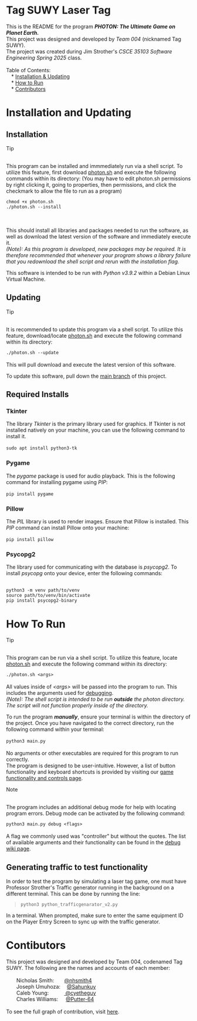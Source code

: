# Tag SUWY Laser Tag
This is the README for the program **_PHOTON: The Ultimate Game on Planet Earth._**<br>
This project was designed and developed by _Team 004_ (nicknamed Tag SUWY).<br>
The project was created during Jim Strother's _CSCE 35103 Software Engineering Spring 2025_ class.
<br><br>
Table of Contents:<br>
&emsp;* [Installation & Updating](#installation-and-updating)<br>
&emsp;* [How to Run](#how-to-run)<br>
&emsp;* [Contributors](#contributors)<br>

# Installation and Updating

## Installation

>[!TIP]
><br>This program can be installed and immmediately run via a shell script. To utilize this feature, first download [photon.sh](https://github.com/nhsmith4/Laser-Tag/blob/main/photon.sh) and execute the following commands within its directory: (You may have to edit photon.sh permissions by right clicking it, going to properties, then permissions, and click the checkmark to allow the file to run as a program)
>
>```
>chmod +x photon.sh
>./photon.sh --install
>```
><br><br>
>This should install all libraries and packages needed to run the software, as well as download the latest version of the software and immediately execute it.<br>
>*(Note): As this program is developed, new packages may be required. It is therefore recommended that whenever your program shows a library failure that you redownload the shell script and rerun with the installation flag.*

This software is intended to be run with *Python v3.9.2* within a Debian Linux Virtual Machine.<br>

## Updating

>[!TIP]
><br>It is recommended to update this program via a shell script. To utilize this feature, download/locate [photon.sh](https://github.com/nhsmith4/Laser-Tag/blob/main/photon.sh) and execute the following command within its directory: 
>
>```./photon.sh --update```
><br><br>
>This will pull download and execute the latest version of this software.

To update this software, pull down the [main branch](https://github.com/nhsmith4/Laser-Tag/tree/main) of this project.

## Required Installs
### Tkinter
The library *Tkinter* is the primary library used for graphics. If Tkinter is not installed natively on your machine, you can use the following command to install it.<br><br>
```sudo apt install python3-tk```
<br>
### Pygame
The *pygame* package is used for audio playback. This is the following command for installing pygame using *PIP*:<br><br>
```pip install pygame```<br>
### Pillow
The *PIL* library is used to render images. Ensure that Pillow is installed. This *PIP* command can install Pillow onto your machine:<br><br>
```pip install pillow```
### Psycopg2
The library used for communicating with the database is *psycopg2*. To install *psycopg* onto your device, enter the following commands:<br><br>
```
python3 -m venv path/to/venv
source path/to/venv/bin/activate
pip install psycopg2-binary
```

# How To Run
>[!TIP]
><br>This program can be run via a shell script. To utilize this feature, locate [photon.sh](https://github.com/nhsmith4/Laser-Tag/blob/main/photon.sh) and execute the following command within its directory:
>
>```./photon.sh <args>```
><br><br>
>All values inside of *\<args\>* will be passed into the program to run. This includes the arguments used for [debugging](https://github.com/nhsmith4/Laser-Tag/wiki/Debug-Mode).<br>
>*(Note): The shell script is intended to be run ***outside*** the *photon* directory. The script will not function properly inside of the directory.*

To run the program ***manually***, ensure your terminal is within the directory of the project. Once you have navigated to the correct directory, run the following command within your terminal:<br><br>
```python3 main.py```<br><br>
No arguments or other executables are required for this program to run correctly.<br>
The program is designed to be user-intuitive. However, a list of button functionality and keyboard shortcuts is provided by visiting our [game functionality and controls page](https://github.com/nhsmith4/Laser-Tag/wiki/Controls).

>[!NOTE]
><br>The program includes an additional debug mode for help with locating program errors. Debug mode can be activated by the following command:<br>
>
>```python3 main.py debug <flags>```
><br><br>
>A flag we commonly used was "controller" but without the quotes. The list of available arguments and their functionality can be found in the [debug wiki page](https://github.com/nhsmith4/Laser-Tag/wiki/Debug-Mode).

## Generating traffic to test functionality
In order to test the program by simulating a laser tag game, one must have Professor Strother's Traffic generator running in the background on a different terminal. This can be done by running the line:

>```python3 python_trafficgenarator_v2.py```

In a terminal. When prompted, make sure to enter the same equipment ID on the Player Entry Screen to sync up with the traffic generator.


# Contibutors
This project was designed and developed by Team 004, codenamed Tag SUWY. The following are the names and accounts of each member:<br>
<br>&emsp;&emsp;Nicholas Smith:&emsp;&emsp;[@nhsmith4](https://github.com/nhsmith4)
<br>&emsp;&emsp;Joseph Umuhoza:&emsp;&nbsp;[@Sahunkuy](https://github.com/Sahunkuy)
<br>&emsp;&emsp;Caleb Young:&emsp;&emsp;&emsp;[&nbsp;@cyetheguy](https://github.com/cyetheguy)
<br>&emsp;&emsp;Charles Williams:&emsp;&ensp;[@Putter-64](https://github.com/Putter-64)
<br><br>To see the full graph of contribution, visit <a href="https://github.com/nhsmith4/Laser-Tag/graphs/contributors">here</a>.
